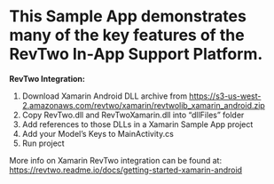 # This Sample App demonstrates many of the key features of the RevTwo In-App Support Platform.


**RevTwo Integration:**

1. Download Xamarin Android DLL archive from https://s3-us-west-2.amazonaws.com/revtwo/xamarin/revtwolib_xamarin_android.zip
2. Copy RevTwo.dll and RevTwoXamarin.dll into “dllFiles” folder
3. Add references to those DLLs in a Xamarin Sample App project
4. Add your Model’s Keys to MainActivity.cs
5. Run project


More info on Xamarin RevTwo integration can be found at: https://revtwo.readme.io/docs/getting-started-xamarin-android